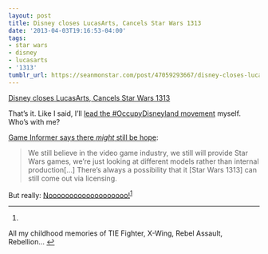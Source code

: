 ```yaml
---
layout: post
title: Disney closes LucasArts, Cancels Star Wars 1313
date: '2013-04-03T19:16:53-04:00'
tags:
- star wars
- disney
- lucasarts
- '1313'
tumblr_url: https://seanmonstar.com/post/47059293667/disney-closes-lucasarts-cancels-star-wars-1313
---
```

[Disney closes LucasArts, Cancels Star Wars 1313](http://kotaku.com/disney-shuts-down-lucasarts-468473749)  

That’s it. Like I said, I’ll [lead the #OccupyDisneyland movement](http://seanmonstar.com/blog/2012-10-31-disney-1313/) myself. Who’s with me?

[Game Informer says there _might_ still be hope](https://www.gameinformer.com/b/news/archive/2013/04/03/lucasarts-rep-says-star-wars-1313-might-be-saved.aspx):

> We still believe in the video game industry, we still will provide Star Wars games, we’re just looking at different models rather than internal production[…] There’s always a possibility that it [Star Wars 1313] can still come out via licensing.

But really: [Nooooooooooooooooooo!](http://nooooooooooooooo.com/)<sup id="fnref:1"><a href="#fn:1" class="footnote-ref" role="doc-noteref">1</a></sup>

* * *

1. 

All my childhood memories of TIE Fighter, X-Wing, Rebel Assault, Rebellion…&nbsp;[↩︎](#fnref:1)


